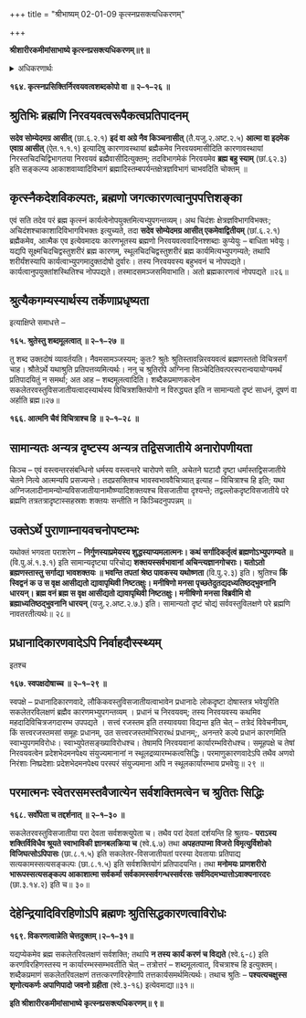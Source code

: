 +++
title = "श्रीभाष्यम् 02-01-09 कृत्स्नप्रसक्त्यधिकरणम्"

+++


**श्रीशारीरकमीमांसाभाष्ये कृत्स्नप्रसक्त्यधिकरणम्॥९॥**

<details><summary>अधिकरणार्थः</summary>

ब्रह्मणो निरवयवस्यापि जगत्कारणतायाः श्रुतिप्रतिपन्नतया नाऽसाङ्गत्यम्
</details>

**१६४. कृत्स्नप्रसिक्तिर्निरवयवत्वशब्दकोपो वा ॥ २–१–२६ ॥**

## श्रुतिभिः ब्रह्मणि निरवयवत्वरूपैकत्वप्रतिपादनम्

**सदेव सोम्येदमग्र आसीत्** (छा.६.२.१) **इदं वा अग्रे नैव किञ्चनासीत्** (तै.यजु.२.अष्ट.२.५) **आत्मा वा इदमेक एवाग्र आसीत्** (ऐत.१.१.१) इत्यादिषु कारणावस्थायां ब्रह्मैकमेव निरवयवमासीदिति कारणावस्थायां निरस्तचिदचिद्विभागतया निरवयवं ब्रह्मैवासीदित्युक्तम्; तदविभागमेकं निरवयमेव **ब्रह्म बहु स्याम्** (छां.६२.३) इति सङ्कल्प्य आकाशवाय्वादिविभागं ब्रह्मादिस्तम्बपर्यन्तक्षेत्रज्ञविभागं चाभवदिति चोक्तम् ॥

## कृत्स्नैकदेशविकल्पतः, ब्रह्मणो जगत्कारणत्वानुपपत्तिशङ्का

एवं सति तदेव परं ब्रह्म कृत्स्नं कार्यत्वेनोपयुक्तमित्यभ्युपगन्तव्यम्। अथ चिदंशः क्षेत्रज्ञविभागविभक्तः; अचिदंशश्चाकाशादिविभागविभक्तः इत्युच्यते, तदा **सदेव सोम्येदमग्र आसीत् एकमेवाद्वितीयम्** (छां.६.२.१) ब्रह्मैकमेव, आत्मैक एव इत्येवमादयः कारणभूतस्य ब्रह्मणो निरवयवत्ववादिनश्शब्दाः कुप्येयुः – बाधिता भवेयुः। यद्यपि
सूक्ष्मचिदचिद्वस्तुशरीरं ब्रह्म कारणम्, स्थूलचिदचिद्वस्तुशरीरं ब्रह्म कार्यमित्यभ्युपगम्यते; तथापि शरीर्यंशस्यापि कार्यत्वाभ्युपगमादुक्तदोषो दुर्वारः। तस्य निरवयवस्य बहुभवनं च नोपपद्यते। कार्यत्वानुपयुक्तांशस्थितिश्च नोपपद्यते। तस्मादसमञ्जसमिवाभाति। अतो ब्रह्मकारणत्वं नोपपद्यते ॥२६॥

## श्रुत्यैकगम्यस्यार्थस्य तर्केणाप्रधृष्यता

इत्याक्षिप्ते समाधत्ते –

**१६५. श्रुतेस्तु शब्दमूलत्वात् ॥ २–१–२७ ॥**

तु शब्द उक्तदोषं व्यावर्तयति। नैवमसामञ्जस्यम्; कुतः? श्रुतेः श्रुतिस्तावन्निरवयवत्वं ब्रह्मणस्ततो विचित्रसर्गं चाह। श्रौतेऽर्थे यथाश्रुति प्रतिपत्तव्यमित्यर्थः। ननु च श्रुतिरपि अग्निना सिञ्चेदितिवत्परस्परान्वयायोग्यमर्थं प्रतिपादयितुं न समर्था; अत आह – शब्दमूलत्वादिति। शब्दैकप्रमाणकत्वेन सकलेतरवस्तुविसजातीयत्वादस्यार्थस्य विचित्रशक्तियोगो न विरुद्ध्यत इति न सामान्यतो दृष्टं साधनं, दूषणं वा अर्हाति ब्रह्म॥२७॥

**१६६. आत्मनि चैवं विचित्राश्च हि ॥ २–१–२८ ॥**

## सामान्यतः अन्यत्र दृष्टस्य अन्यत्र तद्विसजातीये अनारोपणीयता

किञ्च – एवं वस्त्वन्तरसंबन्धिनो धर्मस्य वस्त्वन्तरे चारोपणे सति, अचेतने घटादौ दृष्टा धर्मास्तद्विसजातीये चेतने नित्ये आत्मन्यपि प्रसज्यन्ते। तदप्रसक्तिश्च भावस्वभाववैचित्र्यात् इत्याह – विचित्राश्च हि इति; यथा अग्निजलादीनामन्योन्यविसजातीयानामौष्ण्यादिशक्तयश्च विसजातीया दृश्यन्ते; तद्वल्लोकदृष्टविसजातीये परे ब्रह्मणि तत्रतत्रादृष्टास्सहस्रशः शक्तयः सन्तीति न किञ्चिदनुपपन्नम् ॥

## उक्तेऽर्थे पुराणाम्नायवचनोपष्टम्भः

यथोक्तं भगवता पराशरेण – **निर्गुणस्याप्रमेयस्य शुद्धस्याप्यमलात्मनः। कथं सर्गादिकर्तृत्वं ब्रह्मणोऽभ्युपगम्यते ॥** (वि.पु.अं.१.३.१) इति सामान्यदृष्ट्या परिचोद्य **शक्तयस्सर्वभावानां अचिन्त्यज्ञानगोचराः। यतोऽतो ब्रह्मणस्तास्तु सर्गाद्या भावशक्तयः ॥ भवन्ति तपतां श्रेष्ठ पावकस्य यथोष्णता** (वि.पु.२.३) इति। श्रुतिश्च **किं स्विद्वनं क उ स वृक्ष आसीद्यतो द्यावापृथिवी निष्टतक्षुः। मनीषिणो मनसा पृच्छतेदुतद्यदध्यतिष्ठद्भुवनानि धारयन्। ब्रह्म वनं ब्रह्म स वृक्ष आसीद्यतो द्यावापृथिवी निष्टतक्षुः। मनीषिणो मनसा विब्रवीमि वो ब्रह्माध्यतिष्ठद्भुवनानि धारयन्** (यजु.२.अष्ट.२.७.) इति। सामान्यतो दृष्टं चोद्यं सर्ववस्तुविलक्षणे परे ब्रह्मणि नावतरतीत्यर्थः॥ २८॥

## प्रधानादिकारणवादेऽपि निर्वाहदौस्स्थ्यम्

इतश्च

**१६७. स्वपक्षदोषाच्च ॥ २–१–२९ ॥**

स्वपक्षे – प्रधानादिकारणवादे, लौकिकवस्तुविसजातीयत्वाभावेन प्रधानादेः लोकदृष्टा दोषास्तत्र भवेयुरिति सकलेतरविलक्षणं ब्रह्मैव कारणमभ्युपगन्तव्यम् । प्रधानं च निरवयवम्; तस्य निरवयवस्य कथमिव महदादिविचित्रजगदारम्भ उपपद्यते । सत्त्वं रजस्तम इति तस्यावयवा विद्यन्त इति चेत् – तत्रेदं विवेचनीयम्, किं सत्त्वरजस्तमसां समूहः प्रधानम्, उत सत्त्वरजस्तमोभिरारब्धं प्रधानम्;, अनन्तरे कल्पे प्रधानं कारणमिति स्वाभ्युपगमविरोधः। स्वाभ्युपेतसङ्ख्याविरोधश्च। तेषामपि निरवयवानां कार्यारम्भविरोधश्च। समूहपक्षे च तेषां निरवयवत्वेन प्रदेशभेदमनपेक्ष्य संयुज्यमानानां न स्थूलद्रव्यारम्भकत्वसिद्धिः। परमाणुकारणवादेऽपि तथैव अणवो निरंशाः निष्प्रदेशाः प्रदेशभेदमनपेक्ष्य परस्परं संयुज्यमाना अपि न स्थूलकार्यारम्भाय प्रभवेयुः॥ २९ ॥

## परमात्मनः स्वेतरसमस्तवैजात्येन सर्वशक्तिमत्वेन च श्रुतितः सिद्धिः

**१६८. सर्वोपेता च तद्दर्शनात् ॥ २–१–३० ॥**

सकलेतरवस्तुविसजातीया परा देवता सर्वशक्त्युपेता च। तथैव परां देवतां दर्शयन्ति हि श्रुतयः- **पराऽस्य शक्तिर्विविधैव श्रूयते स्वाभाविकी ज्ञानबलक्रिया च** (श्वे.६.७) तथा **अपहतपाप्मा विजरो विमृत्युर्विशोको विजिघत्सोऽपिपासः** (छा.८.१.५) इति सकलेतर-विसजातीयतां परस्या देवतायाः प्रतिपाद्य सत्यकामस्सत्यसङ्कल्पः (छा.८.१.५) इति सर्वशक्तियोगं प्रतिपादयन्ति। तथा **मनोमयः प्राणशरीरो भारूपस्सत्यसङ्कल्प आकाशात्मा सर्वकर्मा सर्वकामस्सर्वगन्धस्सर्वरसः सर्वमिदमभ्यात्तोऽवाक्यनारदरः** (छा.३.१४.२) इति च॥ ३०॥

## देहेन्द्रियादिविरहिणोऽपि ब्रह्मणः श्रुतिसिद्धकारणत्वाविरोधः

**१६९. विकरणत्वान्नेति चेत्तदुक्तम्।२–१–३१॥**

यद्यप्येकमेव ब्रह्म सकलेतरिवलक्षणं सर्वशक्ति; तथापि **न तस्य कार्यं करणं च विद्यते** (श्वे.६-८) इति करणविरहिणस्तस्य न कार्यारम्भस्सम्भवतीति चेत् – तत्रोत्तरं – शब्दमूलत्वात्, विचत्राश्च हि इत्युक्तम्। शब्दैकप्रमाणं सकलेतरिवलक्षणं तत्तत्करणविरहेणापि तत्तकार्यसमर्थमित्यर्थः। तथाच श्रुतिः – **पश्यत्यचक्षुस्स शृणोत्यकर्णः अपाणिपादो जवनो ग्रहीता** (श्वे.३-१६) इत्येवमाद्या॥३१॥

**इति श्रीशारीरकमीमांसाभाष्ये कृत्स्नप्रसक्त्यधिकरणम्॥ ९॥**


